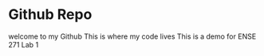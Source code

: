 # Github Repo 

welcome to my Github 
This is where my code lives 
This is a demo for ENSE 271 Lab 1 
